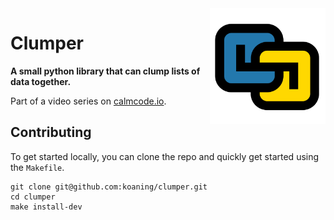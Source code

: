 <img src="logo.png" width=185 height=185 align="right">

# **Clumper**

**A small python library that can clump lists of data together.**

Part of a video series on [calmcode.io](https://calmcode.io).

## Contributing

To get started locally, you can clone the repo and quickly
get started using the `Makefile`.

```
git clone git@github.com:koaning/clumper.git
cd clumper
make install-dev
```

